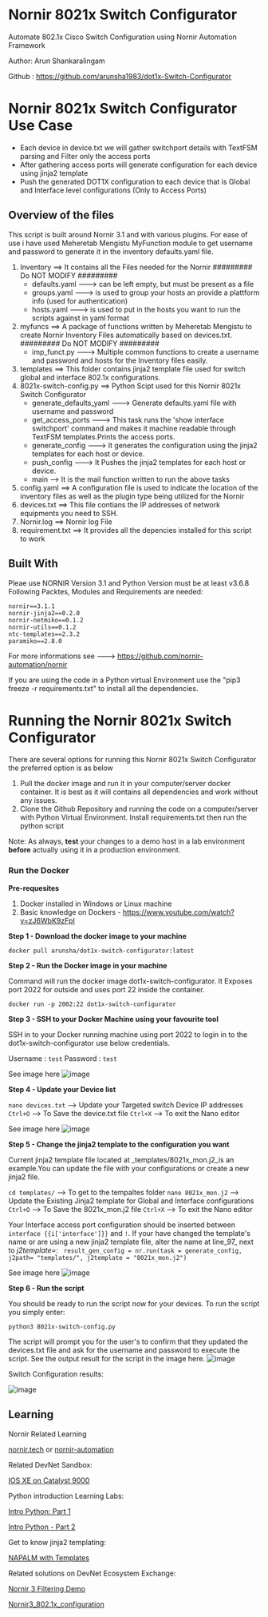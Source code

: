 # Nornir 8021x Switch Configurator
Automate 802.1x Cisco Switch Configuration using Nornir Automation Framework

Author: Arun Shankaralingam

Github : https://github.com/arunsha1983/dot1x-Switch-Configurator


# Nornir 8021x Switch Configurator Use Case

- Each device in device.txt we will gather switchport details with TextFSM parsing and Filter only the access ports
- After gathering access ports will generate configuration for each device using jinja2 template
- Push the generated DOT1X configuration to each device that is Global and Interface level configurations (Only to Access Ports)

## Overview of the files
This script is built around Nornir 3.1 and with various plugins. For ease of use i have used Meheretab Mengistu MyFunction module to get username and password to generate it in the inventory defaults.yaml file.

1. Inventory ==> It contains all the Files needed for the Nornir ######### Do NOT MODIFY #########
    - defaults.yaml   ---> can be left empty, but must be present as a file 
    - groups.yaml     ---> is used to group your hosts an provide a plattform info (used for authentication)
    - hosts.yaml      ---> is used to put in the hosts you want to run the scripts against in yaml format
2. myfuncs ==> A package of functions written by Meheretab Mengistu to create Nornir Inventory Files automatically based on devices.txt. ######### Do NOT MODIFY #########
    - imp_funct.py ---> Multiple common functions to create a username and password and hosts for the Inventory files easily.
3. templates ==> This folder contains jinja2 template file used for switch global and interface 802.1x configurations.
4. 8021x-switch-config.py ==> Python Scipt used for this Nornir 8021x Switch Configurator
    - generate_defaults_yaml ---> Generate defaults.yaml file with username and password
    - get_access_ports ---> This task runs the 'show interface switchport' command and makes it machine readable through TextFSM templates.Prints the access ports.
    - generate_config ---> It generates the configuration using the jinja2 templates for each host or device.
    - push_config ---> It Pushes the jinja2 templates for each host or device.
    - main --> It is the mail function written to run the above tasks  
5. config.yaml ==> A configuration file is used to indicate the location of the inventory files as well as the plugin type being utilized for the Nornir
5. devices.txt ==> This file contians the IP addresses of network equipments you need to SSH.
6. Nornir.log ==> Nornir log File 
7. requirement.txt ==> It provides all the depencies installed for this script to work
 

## Built With
Pleae use NORNIR Version 3.1 and Python Version must be at least v3.6.8
Following Packtes, Modules and Requirements are needed:
    
    nornir==3.1.1
    nornir-jinja2==0.2.0
    nornir-netmiko==0.1.2
    nornir-utils==0.1.2
    ntc-templates==2.3.2
    paramiko==2.8.0
    
For more informations see ---> https://github.com/nornir-automation/nornir

If you are using the code in a Python virtual Environment use the "pip3 freeze -r requirements.txt" to install all the dependencies.

# Running the Nornir 8021x Switch Configurator

There are several options for running this Nornir 8021x Switch Configurator the preferred option is as below

1. Pull the docker image  and run it in your computer/server docker container. It is best as it will contains all dependencies and work without any issues.
2. Clone the Github Repository and running the code on a computer/server with Python Virtual Environment. Install requirements.txt then run the python script

Note: As always, **test** your changes to a demo host in a lab environment **before** actually using it in a production environment.

### Run the Docker

**Pre-requesites**

1. Docker installed in Windows or Linux machine
2. Basic knowledge on Dockers - https://www.youtube.com/watch?v=zJ6WbK9zFpI 

**Step 1 - Download the docker image to your machine**

`docker pull arunsha/dot1x-switch-configurator:latest`

**Step 2 - Run the Docker image in your machine**

Command will run the docker image dot1x-switch-configurator. It Exposes port 2022 for outside and uses port 22 inside the container.

`docker run -p 2002:22 dot1x-switch-configurator`

**Step 3 - SSH to your Docker Machine using your favourite tool**

SSH in to your Docker running machine using port 2022 to login in to the dot1x-switch-configurator use below credentials.

Username : `test`
Password : `test`

See image here ![image](https://user-images.githubusercontent.com/60428178/139592667-696419f0-dd90-4348-b765-4cce55155a8e.png)

**Step 4 - Update your Device list**

`nano devices.txt` --> Update your Targeted switch Device IP addresses
`Ctrl+O` --> To Save the device.txt file
`Ctrl+X` --> To exit the Nano editor

See image here ![image](https://user-images.githubusercontent.com/60428178/139592698-d09136d4-7f14-41eb-a6da-f3c4f6f98ec0.png)

**Step 5 - Change the jinja2 template to the configuration you want**

Current jinja2 template file located at _templates/8021x_mon.j2_is an example.You can update the file with your configurations or create a new jinja2 file.

`cd templates/`  --> To get to the tempaltes folder
`nano 8021x_mon.j2` --> Update the Existing Jinja2 template for Global and Interface configurations
`Ctrl+O` --> To Save the 8021x_mon.j2 file
`Ctrl+X` --> To exit the Nano editor

Your Interface access port configuration should be inserted between `interface {{i['interface']}}` and `!`. If your have changed the template's name or are using a new jinja2 template file, alter the name at line_97_ next to _j2template=_:
` result_gen_config = nr.run(task = generate_config, j2path= "templates/", j2template = "8021x_mon.j2")`

See image here ![image](https://user-images.githubusercontent.com/60428178/139592864-50e4e86f-2a07-4cc0-bd0b-bcb8ba518dbe.png)

**Step 6 - Run the script**

You should be ready to run the script now for your devices. To run the script you simply enter:

`python3 8021x-switch-config.py`

The script will prompt you for the user's to confirm that they updated the devices.txt file and ask for the username and password to execute the script. See the output result for the script in the image here. ![image](https://user-images.githubusercontent.com/60428178/139592961-c4c8bb37-fd30-431a-be69-ba277be8fb95.png)

Switch Configuration results:

![image](https://user-images.githubusercontent.com/60428178/139593450-d90584b4-58d8-4300-a58b-3d4cf81ae27d.png)


## Learning
Nornir Related Learning

 [nornir.tech](https://nornir.tech) or [nornir-automation](https://github.com/nornir-automation/nornir/)

Related DevNet Sandbox:

[IOS XE on Catalyst 9000](https://devnetsandbox.cisco.com/RM/Diagram/Index/98d5a0fb-1b92-4b5b-abf6-a91e0ddba241?diagramType=Topology)

Python introduction Learning Labs:

[Intro Python: Part 1](https://developer.cisco.com/learning/lab/intro-python-part1/step/1)

[Intro Python - Part 2](https://developer.cisco.com/learning/lab/intro-python-part2/step/1)

Get to know jinja2 templating:

[NAPALM with Templates](https://developer.cisco.com/learning/lab/napalm_with_templates/step/1)

Related solutions on DevNet Ecosystem Exchange:

[Nornir 3 Filtering Demo](https://developer.cisco.com/codeexchange/github/repo/writememe/nornir-filtering-demo)

[Nornir3_802.1x_configuration](https://github.com/nouse4it/Nornir3_802.1x_configuration)

